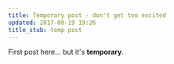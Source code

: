 ```yaml
---
title: Temporary post - don't get too excited
updated: 2017-08-19 19:26
title_stub: temp post
---
```


First post here... but it's **temporary**.